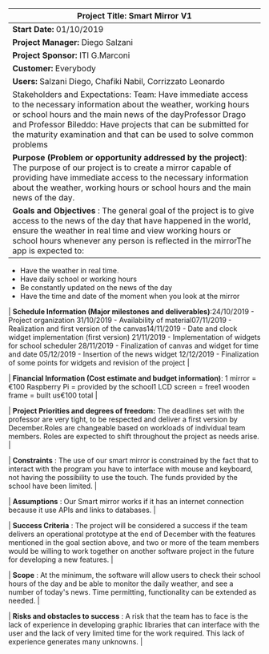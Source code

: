 ﻿| **Project Title:** Smart Mirror V1 |
| --- |
| **Start Date:** 01/10/2019 | **End Date:** December 2019 |
| **Project Manager:** Diego Salzani |
| **Project Sponsor:** ITI G.Marconi |
| **Customer:** Everybody |
| **Users:** Salzani Diego, Chafiki Nabil, Corrizzato Leonardo |
| Stakeholders and Expectations: Team: Have immediate access to the necessary information about the weather, working        hours or school hours and the main news of the dayProfessor Drago and Professor Bileddo: Have projects that can be submitted for the maturity examination and that can be used to solve common problems   |
| **Purpose (Problem or opportunity addressed by the project)**: The purpose of our project is to create a mirror capable of providing have immediate access to the necessary information about the weather, working hours or school hours and the main news of the day. |
| **Goals and Objectives** : The general goal of the project is to give access to the news of the day that have happened in the world, ensure the weather in real time and view working hours or school hours whenever any person is reflected in the mirrorThe app is expected to:

- Have the weather in real time.
- Have daily school or working hours
- Be constantly updated on the news of the day
- Have the time and date of the moment when you look at the mirror

| **Schedule Information (Major milestones and deliverables)**:24/10/2019 - Project organization
31/10/2019 - Availability of material07/11/2019 - Realization and first version of the canvas14/11/2019 - Date and clock widget implementation (first version)
21/11/2019 - Implementation of widgets for school scheduler
28/11/2019 - Finalization of canvas and widget for time and date
05/12/2019 - Insertion of the news widget
12/12/2019 - Finalization of some points for widgets and revision of the project  |

| **Financial Information (Cost estimate and budget information)**: 1 mirror =  €100 Raspberry Pi = provided by the school1 LCD screen = free1 wooden frame = built us€100 total |

| **Project Priorities and degrees of freedom:** The deadlines set with the professor are very tight, to be respected and deliver a first version by December.Roles are changeable based on workloads of individual team members.  Roles are expected to shift throughout the project as needs arise. |

| **Constraints** : The use of our smart mirror is constrained by the fact that to interact with the program you have to interface with mouse and keyboard, not having the possibility to use the touch. The funds provided by the school have been limited. |

| **Assumptions** : Our Smart mirror works if it has an internet connection because it use APIs and links to databases. |

| **Success Criteria** : The project will be considered a success if  the team delivers an operational prototype at the end of December with the features mentioned in the goal section above, and two or more of the team members would be willing to work together on another software project in the future for developing a new features. |

| **Scope** : At the minimum, the software will allow users to check their school hours of the day and be able to monitor the daily weather, and see a number of today&#39;s news.  Time permitting, functionality can be extended as needed. |

| **Risks and obstacles to success** :  A risk that the team has to face is the lack of experience in developing graphic libraries that can interface with the user and the lack of very limited time for the work required.  This lack of experience generates many unknowns. |
